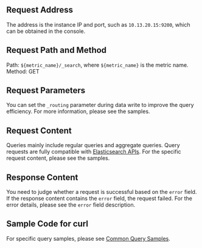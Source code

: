 
## Request Address
The address is the instance IP and port, such as `10.13.20.15:9200`, which can be obtained in the console.

## Request Path and Method
Path: `${metric_name}/_search`, where `${metric_name}` is the metric name.
Method: GET

## Request Parameters 

You can set the `_routing` parameter during data write to improve the query efficiency. For more information, please see the samples.

## Request Content

Queries mainly include regular queries and aggregate queries. Query requests are fully compatible with [Elasticsearch APIs](https://www.elastic.co/guide/en/elasticsearch/reference/5.6/getting-started.html). For the specific request content, please see the samples.

## Response Content 
You need to judge whether a request is successful based on the `error` field. If the response content contains the `error` field, the request failed. For the error details, please see the `error` field description.

## Sample Code for curl
For specific query samples, please see [Common Query Samples](https://intl.cloud.tencent.com/document/product/1100/40902).
